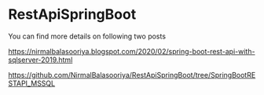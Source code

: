 # RestApiSpringBoot

You can find more details on following two posts 

https://nirmalbalasooriya.blogspot.com/2020/02/spring-boot-rest-api-with-sqlserver-2019.html

https://github.com/NirmalBalasooriya/RestApiSpringBoot/tree/SpringBootRESTAPI_MSSQL
